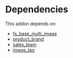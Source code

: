 # Dependencies

This addon depends on:

- [fs_base_multi_image](https://github.com/bringout/oca-storage)
- [product_brand](https://github.com/bringout/oca-technical)
- [sales_team](https://github.com/bringout/oca-ocb-sale/tree/681dc8d5fff638cb0862a34e48091a2098d091f8/odoo-bringout-oca-ocb-sales_team)
- [image_tag](https://github.com/bringout/oca-storage)
